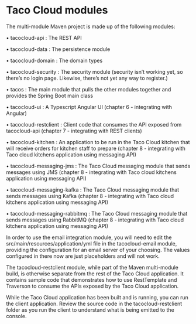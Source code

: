 # Taco Cloud modules

The multi-module Maven project is made up of the following modules:

• tacocloud-api : The REST API

• tacocloud-data : The persistence module

• tacocloud-domain : The domain types

• tacocloud-security : The security module (security isn’t working yet, so there’s no login page. Likewise, there’s not yet any way to register.)

• tacos : The main module that pulls the other modules together and provides the Spring Boot main class

• tacocloud-ui : A Typescript Angular UI (chapter 6 - integrating with Angular)

• tacocloud-restclient : Client code that consumes the API exposed from tacocloud-api (chapter 7 - integrating with REST clients)

• tacocloud-kitchen : An application to be run in the Taco Cloud kitchen that will receive orders for kitchen staff to prepare (chapter 8 - integrating with Taco cloud kitchens application using messaging API)

• tacocloud-messaging-jms : The Taco Cloud messaging module that sends messages using JMS (chapter 8  - integrating with Taco cloud kitchens application using messaging API)

• tacocloud-messaging-kafka : The Taco Cloud messaging module that sends messages using Kafka (chapter 8  - integrating with Taco cloud kitchens application using messaging API)

• tacocloud-messaging-rabbitmq : The Taco Cloud messaging module that sends messages using RabbitMQ (chapter 8  - integrating with Taco cloud kitchens application using messaging API)

In order to use the email integration module, you will need to edit the src/main/resources/application/yml file in the tacocloud-email module, providing the configuration for an email server of your choosing. The values configured in there now are just placeholders and will not work.

The tacocloud-restclient module, while part of the Maven multi-module build, is otherwise separate from the rest of the Taco Cloud application. It contains sample code that demonstrates how to use RestTemplate and Traverson to consume the APIs exposed by the Taco Cloud application.

While the Taco Cloud application has been built and is running, you can run the client application. 
Review the source code in the tacocloud-restclient folder as you run the client to understand what is being emitted to the console.
